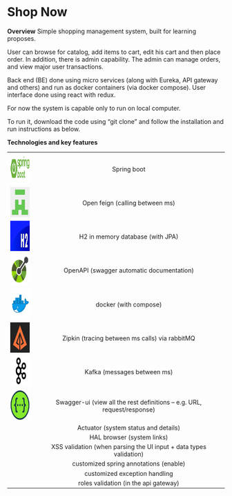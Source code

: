 # Shop Now

**Overview**
Simple shopping management system, built for learning proposes.

User can browse for catalog, add items to cart, edit his cart and then place order.
In addition, there is admin capability. The admin can manage orders, and view major user transactions.

Back end (BE) done using micro services (along with Eureka, API gateway and others) and run as docker containers (via docker compose).
User interface done using react with redux.

For now the system is capable only to run on local computer.

To run it, download the code using “git clone” and follow the installation and run instructions as below.

**Technologies and key features**

|   |  | 
| :---: | :---: |
|<img src="./documentation/images/spring-boot.png" width="50" height="70">| Spring boot |
|<img src="./documentation/images/openfeign.png" width="50" height="70">| Open feign (calling between ms) |
|<img src="./documentation/images/h2.png" width="50" height="70">| H2 in memory database (with JPA) |
|<img src="./documentation/images/OpenAPI.png" width="50" height="70">| OpenAPI (swagger automatic documentation) |
|<img src="./documentation/images/docker.png" width="50" height="70">| docker (with compose) |
|<img src="./documentation/images/zipkin-logo.png" width="50" height="70">| Zipkin (tracing between ms calls) via rabbitMQ |
|<img src="./documentation/images/kafka.png" width="50" height="70">| Kafka (messages between ms) |
|<img src="./documentation/images/swagger-ui.png" width="50" height="70">| Swagger-ui (view all the rest definitions – e.g. URL, request/response) |
|| Actuator (system status and details) |
|| HAL browser (system links) |
|| XSS validation (when parsing the UI input + data types validation) |
|| customized spring annotations (enable) |
|| customized exception handling |
|| roles validation (in the api gateway) |


